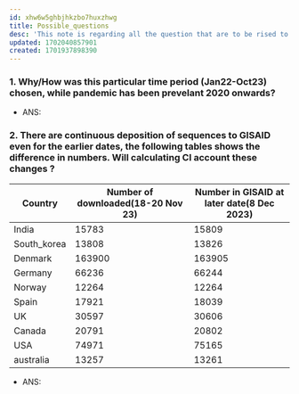 ```yaml
---
id: xhw6w5ghbjhkzbo7huxzhwg
title: Possible_questions
desc: 'This note is regarding all the question that are to be rised to understand the work'
updated: 1702040857901
created: 1701937898390
---
```


### 1. Why/How was this particular time period (Jan22-Oct23) chosen, while pandemic has been prevelant 2020 onwards?

- ANS:

### 2. There are continuous deposition of sequences to GISAID even for the earlier dates, the following tables shows the difference in numbers. Will calculating CI account these changes ?

Country|Number of downloaded(18-20 Nov 23)|Number in GISAID at later date(8 Dec 2023)
-------|--------------------|------------------------------
India|15783|15809
South_korea|13808|13826
Denmark|163900|163905
Germany|66236|66244
Norway|12264|12264
Spain|17921|18039
UK|30597|30606
Canada|20791|20802
USA|74971|75165
australia|13257|13261

- ANS:
